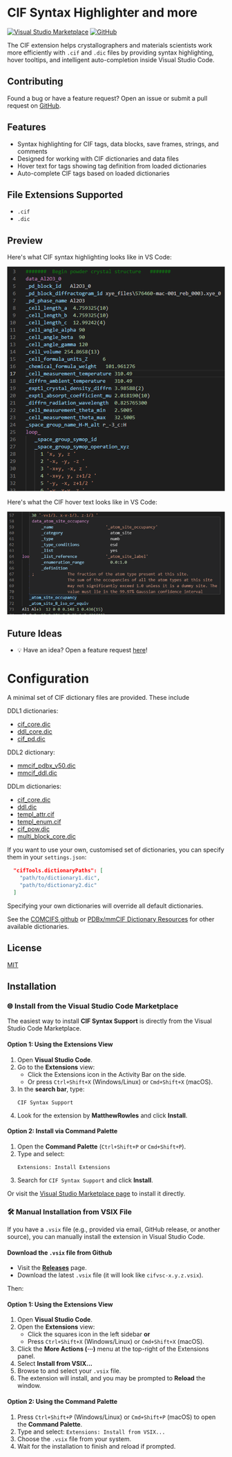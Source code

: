 # CIF Syntax Highlighter and more

[![Visual Studio Marketplace](https://img.shields.io/badge/VS%20Marketplace-MatthewRowles%2Fcifvsc-blue?logo=visualstudiocode)](https://marketplace.visualstudio.com/items?itemName=MatthewRowles.cifvsc)
[![GitHub](https://img.shields.io/badge/GitHub-rowlesmr%2Fcifvsc-blue?logo=github)](https://github.com/rowlesmr/cifvsc)

The CIF extension helps crystallographers and materials scientists work more efficiently with `.cif` and `.dic` files by providing syntax highlighting, hover tooltips, and intelligent auto-completion inside Visual Studio Code.


## Contributing

Found a bug or have a feature request? Open an issue or submit a pull request on [GitHub](https://github.com/rowlesmr/cifvsc).

## Features

- Syntax highlighting for CIF tags, data blocks, save frames, strings, and comments
- Designed for working with CIF dictionaries and data files
- Hover text for tags showing tag definition from loaded dictionaries
- Auto-complete CIF tags based on loaded dictionaries

## File Extensions Supported

- `.cif`
- `.dic`

## Preview

Here's what CIF syntax highlighting looks like in VS Code:

![screenshot](https://raw.githubusercontent.com/rowlesmr/cifvsc/main/assets/syntax-preview.png)

Here's what the CIF hover text looks like in VS Code:

![screenshot](https://raw.githubusercontent.com/rowlesmr/cifvsc/main/assets/hover_text.png)


## Future Ideas

- 💡 Have an idea? Open a feature request [here](https://github.com/rowlesmr/cifvsc/issues)!

# Configuration

A minimal set of CIF dictionary files are provided. These include

DDL1 dictionaries:
- [cif_core.dic](https://github.com/COMCIFS/DDL1-legacy-dictionaries/raw/refs/heads/main/dictionaries/cif_core.dic)
- [ddl_core.dic](https://github.com/COMCIFS/DDL1-legacy-dictionaries/raw/refs/heads/main/dictionaries/ddl_core.dic)
- [cif_pd.dic](https://github.com/COMCIFS/DDL1-legacy-dictionaries/raw/refs/heads/main/dictionaries/cif_pd.dic)

DDL2 dictionary:
- [mmcif_pdbx_v50.dic](https://mmcif.wwpdb.org/dictionaries/ascii/mmcif_pdbx_v50.dic)
- [mmcif_ddl.dic](https://mmcif.wwpdb.org/dictionaries/ascii/mmcif_ddl.dic)

DDLm dictionaries:
- [cif_core.dic](https://github.com/COMCIFS/cif_core/raw/refs/heads/master/cif_core.dic)
- [ddl.dic](https://github.com/COMCIFS/cif_core/raw/refs/heads/master/ddl.dic)
- [templ_attr.cif](https://github.com/COMCIFS/cif_core/raw/refs/heads/master/templ_attr.cif)
- [templ_enum.cif](https://github.com/COMCIFS/cif_core/raw/refs/heads/master/templ_enum.cif)
- [cif_pow.dic](https://github.com/COMCIFS/Powder_Dictionary/raw/refs/heads/master/cif_pow.dic)
- [multi_block_core.dic](https://github.com/COMCIFS/MultiBlock_Dictionary/raw/refs/heads/main/multi_block_core.dic)


If you want to use your own, customised set of dictionaries, you can specify them in your `settings.json`:

```json
  "cifTools.dictionaryPaths": [
    "path/to/dictionary1.dic",
    "path/to/dictionary2.dic"
  ]
```

Specifying your own dictionaries will override all default dictionaries.

See the [COMCIFS github](https://github.com/COMCIFS) or [PDBx/mmCIF Dictionary Resources](https://mmcif.wwpdb.org/dictionaries/downloads.html) for other available dictionaries.

## License

[MIT](LICENSE)


## Installation

### 🌐 Install from the Visual Studio Code Marketplace

The easiest way to install **CIF Syntax Support** is directly from the Visual Studio Code Marketplace.

#### Option 1: Using the Extensions View

1. Open **Visual Studio Code**.
2. Go to the **Extensions** view:
   - Click the Extensions icon in the Activity Bar on the side.
   - Or press `Ctrl+Shift+X` (Windows/Linux) or `Cmd+Shift+X` (macOS).
3. In the **search bar**, type:
   ```
   CIF Syntax Support
   ```
4. Look for the extension by **MatthewRowles** and click **Install**.

#### Option 2: Install via Command Palette

1. Open the **Command Palette** (`Ctrl+Shift+P` or `Cmd+Shift+P`).
2. Type and select:
   ```
   Extensions: Install Extensions
   ```
3. Search for `CIF Syntax Support` and click **Install**.

Or visit the [Visual Studio Marketplace page](https://marketplace.visualstudio.com/items?itemName=MatthewRowles.cifvsc) to install it directly.

### 🛠️ Manual Installation from VSIX File

If you have a `.vsix` file (e.g., provided via email, GitHub release, or another source), you can manually install the extension in Visual Studio Code.

#### Download the `.vsix` file from Github

- Visit the **[Releases](https://github.com/rowlesmr/cifvsc)** page.
- Download the latest `.vsix` file (it will look like `cifvsc-x.y.z.vsix`).

Then:

#### Option 1: Using the Extensions View

1. Open **Visual Studio Code**.
2. Open the **Extensions** view:
   - Click the squares icon in the left sidebar
     **or**
   - Press `Ctrl+Shift+X` (Windows/Linux) or `Cmd+Shift+X` (macOS).
3. Click the **More Actions (⋯)** menu at the top-right of the Extensions panel.
4. Select **Install from VSIX...**
5. Browse to and select your `.vsix` file.
6. The extension will install, and you may be prompted to **Reload** the window.

#### Option 2: Using the Command Palette

1. Press `Ctrl+Shift+P` (Windows/Linux) or `Cmd+Shift+P` (macOS) to open the **Command Palette**.
2. Type and select:  `Extensions: Install from VSIX...`
3. Choose the `.vsix` file from your system.
4. Wait for the installation to finish and reload if prompted.

